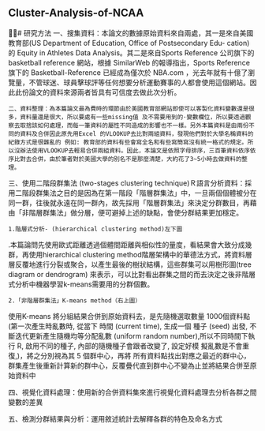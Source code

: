 ## Cluster-Analysis-of-NCAA

􏰇􏲭# 研究方法
    一、搜集資料：本論文的數據原始資料來自兩處，其一是來自美國教育部(US Department of Education, Office of Postsecondary Edu- cation) 的 Equity in Athletes Data Analysis。其二是來自Sports Reference 公司旗下的basketball reference 網站，根據 SimilarWeb 的報導指出，Sports Reference 旗下的 Basketball-Reference 已經成為僅次於 NBA.com ，光去年就有十億了瀏覽量，不管球迷、球員擊球評等任何想要分析運動賽事的人都會使用這個網站。因此此份論文的資料來源兩者皆具有可信度去做此次分析。
    
    二、資料整理：為本篇論文最為費時的環節由於美國教育部網站即使可以客製化資料變數還是很多，資料量還是很大，所以要處有一些missing值 及不需要用到的·變數欄位，所以要透過觀察去取捨該如何處理，而每一筆資料的屬性不同造成的影響也不一樣。另外本篇資料是由兩份不同的資料及合併因此原先用Excel 的VLOOKUP去比對兩組資料，發現他們對於大學名稱資料的紀錄方式是很雜亂的 例如: 教育部的資料有些會寫全名和有些寫簡寫沒有統一格式的規定。所以沒辦法使用VLOOKUP去輕易合併兩組資料。因此，本論文是依照字母排序，三百筆資料依序依序比對去合併，由於筆者對於美國大學的別名不是那麼清楚，大約花了3~5小時去做資料的整理。 

  三、使用二階段群集法 (two-stages clustering technique)Ｒ語言分析資料：採用二階段群集法之目的是因為在第一階段「階層群集法」中，一旦兩個個體被分在同一群，往後就永遠在同一群內，故先採用「階層群集法」來決定分群數目，再藉由「非階層群集法」做分層，便可避掉上述的缺點，會使分群結果更加穩定。


    1.階層式分析- (hierarchical clustering method)左下圖
.本篇論問先使用歐式距離透過個體間距離與相似性的量度，看結果會大致分成幾群，再使用hierarchical clustering method階層架構中的華德法方式，將資料層層反覆地進行分裂或聚合，以產生最後的樹狀結構，這些群集可以用樹形圖(tree diagram or dendrogram) 來表示，可以比對看出群集之間的而去決定之後非階層式分析中機器學習k-means需要用的分群個數。 

    2.「非階層群集法」K-means method（右上圖）
使用K-means 將分組結果合併到原始資料去，是先隨機選取數量 1000個資料點(第一次產生時亂數時, 從當下 時間 (current time), 生成一個 種子 (seed) 出發, 不斷迭代更新產生隨機均等分配亂數 (uniform random number),所以不同時間下執行 R, 啟用不同的種子, 內部的隨機種子會跟者改變了, 設定好模 擬亂數是不會重復,)，將之分別視為其 5 個群中心，再將 所有資料點找出對應之最近的群中心，群集產生後重新計算新的群中心，反覆疊代直到群中心不變為止並將結果合併至原始資料中 

  四、視覺化資料處理：使用新的合併資料集來進行視覺化資料處理去分析各群之間變數的差異
  
  五、檢測分群結果與分析：運用敘述統計去解釋各群的特色及命名方式




